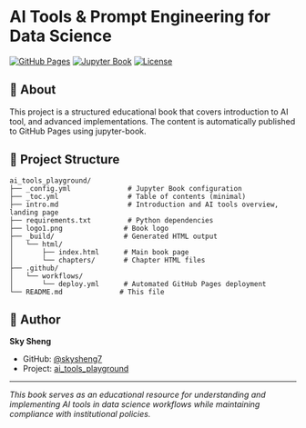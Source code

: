 # AI Tools & Prompt Engineering for Data Science

[![GitHub Pages](https://img.shields.io/badge/GitHub%20Pages-Live-brightgreen)](https://skysheng7.github.io/ai_tools_playground/)
[![Jupyter Book](https://img.shields.io/badge/Jupyter%20Book-Powered-orange)](https://jupyterbook.org/)
[![License](https://img.shields.io/badge/License-MIT-blue.svg)](LICENSE)

## 📖 About

This project is a structured educational book that covers introduction to AI tool, and advanced implementations. The content is automatically published to GitHub Pages using jupyter-book.

## 📁 Project Structure

```
ai_tools_playground/
├── _config.yml              # Jupyter Book configuration
├── _toc.yml                 # Table of contents (minimal)
├── intro.md                 # Introduction and AI tools overview, landing page
├── requirements.txt         # Python dependencies
├── logo1.png               # Book logo
├── _build/                 # Generated HTML output
│   └── html/
│       ├── index.html      # Main book page
│       └── chapters/       # Chapter HTML files
├── .github/
│   └── workflows/
│       └── deploy.yml      # Automated GitHub Pages deployment
└── README.md              # This file
```

## 👤 Author

**Sky Sheng**

- GitHub: [@skysheng7](https://github.com/skysheng7)
- Project: [ai_tools_playground](https://github.com/skysheng7/ai_tools_playground)

---

*This book serves as an educational resource for understanding and implementing AI tools in data science workflows while maintaining compliance with institutional policies.*
